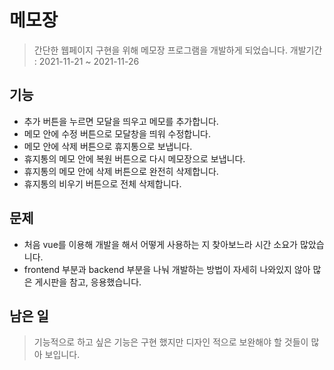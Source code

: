 # 메모장
> 간단한 웹페이지 구현을 위해 메모장 프로그램을 개발하게 되었습니다.
  개발기간 : 2021-11-21 ~ 2021-11-26

## 기능
* 추가 버튼을 누르면 모달을 띄우고 메모를 추가합니다.
* 메모 안에 수정 버튼으로 모달창을 띄워 수정합니다.
* 메모 안에 삭제 버튼으로 휴지통으로 보냅니다.
* 휴지통의 메모 안에 복원 버튼으로 다시 메모장으로 보냅니다.
* 휴지통의 메모 안에 삭제 버튼으로 완전히 삭제합니다.
* 휴지통의 비우기 버튼으로 전체 삭제합니다.

## 문제
* 처음 vue를 이용해 개발을 해서 어떻게 사용하는 지 찾아보느라 시간 소요가 많았습니다.
* frontend 부분과 backend 부분을 나눠 개발하는 방법이 자세히 나와있지 않아 많은 게시판을 참고, 응용했습니다.

## 남은 일
> 기능적으로 하고 싶은 기능은 구현 했지만 디자인 적으로 보완해야 할 것들이 많아 보입니다.
